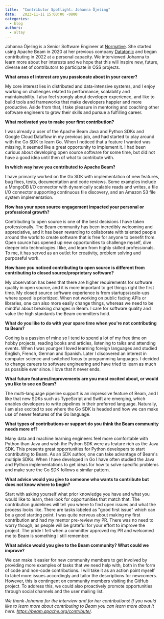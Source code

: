 ```yaml
---
title:  "Contributor Spotlight: Johanna Öjeling"
date:   2023-11-11 15:00:00 -0800
categories:
  - blog
authors:
  - altay
---
```

<!--
Licensed under the Apache License, Version 2.0 (the "License");
you may not use this file except in compliance with the License.
You may obtain a copy of the License at
http://www.apache.org/licenses/LICENSE-2.0
Unless required by applicable law or agreed to in writing, software
distributed under the License is distributed on an "AS IS" BASIS,
WITHOUT WARRANTIES OR CONDITIONS OF ANY KIND, either express or implied.
See the License for the specific language governing permissions and
limitations under the License.
-->

Johanna Öjeling is a Senior Software Engineer at [Normative](https://normative.io/). She started using Apache Beam in 2020 at her previous company [Datatonic](http://datatonic.com) and began contributing in 2022 at a personal capacity. We interviewed Johanna to learn more about her interests and we hope that this will inspire new, future, diverse set of contributors to participate in OSS projects. 

**What areas of interest are you passionate about in your career?**

My core interest lies in distributed and data-intensive systems, and I enjoy working on challenges related to performance, scalability and maintainability. I also feel strongly about developer experience, and like to build tools and frameworks that make developers happier and more productive. Aside from that, I take pleasure in mentoring and coaching other software engineers to grow their skills and pursue a fulfilling career.

**What motivated you to make your first contribution?**

I was already a user of the Apache Beam Java and Python SDKs and Google Cloud Dataflow in my previous job, and had started to play around with the Go SDK to learn Go. When I noticed that a feature I wanted was missing, it seemed like a great opportunity to implement it. I had been curious about developing open source software for some time, but did not have a good idea until then of what to contribute with.

**In which way have you contributed to Apache Beam?**

I have primarily worked on the Go SDK with implementation of new features, bug fixes, tests, documentation and code reviews. Some examples include a MongoDB I/O connector with dynamically scalable reads and writes, a file I/O connector supporting continuous file discovery, and an Amazon S3 file system implementation.

**How has your open source engagement impacted your personal or professional growth?**

Contributing to open source is one of the best decisions I have taken professionally. The Beam community has been incredibly welcoming and appreciative, and it has been rewarding to collaborate with talented people around the world to create software that is free for anyone to benefit from. Open source has opened up new opportunities to challenge myself, dive deeper into technologies I like, and learn from highly skilled professionals. To me, it has served as an outlet for creativity, problem solving and purposeful work.

**How have you noticed contributing to open source is different from contributing to closed source/proprietary software?**

My observation has been that there are higher requirements for software quality in open source, and it is more important to get things right the first time. My closed source software experience is from startups/scale-ups where speed is prioritized. When not working on public facing APIs or libraries, one can also more easily change things, whereas we need to be mindful about breaking changes in Beam. I care for software quality and value the high standards the Beam committers hold.

**What do you like to do with your spare time when you're not contributing to Beam?**

Coding is a passion of mine so I tend to spend a lot of my free time on hobby projects, reading books and articles, listening to talks and attending events. When I was younger I loved learning foreign languages and studied English, French, German and Spanish. Later I discovered an interest in computer science and switched focus to programming languages. I decided to change careers to software engineering and have tried to learn as much as possible ever since. I love that it never ends.

**What future features/improvements are you most excited about, or would you like to see on Beam?**

The multi-language pipeline support is an impressive feature of Beam, and I like that new SDKs such as TypeScript and Swift are emerging, which enables developers to write pipelines in their preferred language. Naturally, I am also excited to see where the Go SDK is headed and how we can make use of newer features of the Go language.

**What types of contributions or support do you think the Beam community needs more of?**

Many data and machine learning engineers feel more comfortable with Python than Java and wish the Python SDK were as feature rich as the Java SDK. This presents great opportunities for Python developers to start contributing to Beam. As an SDK author, one can take advantage of Beam's multiple SDKs. When I have developed in Go I have often studied the Java and Python implementations to get ideas for how to solve specific problems and make sure the Go SDK follows a similar pattern.

**What advice would you give to someone who wants to contribute but does not know where to begin?**

Start with asking yourself what prior knowledge you have and what you would like to learn, then look for opportunities that match that. The contribution guidelines will tell you where to find open issues and what the process looks like. There are tasks labeled as "good first issue" which can be a good starting point. I was quite nervous about making my first contribution and had my mentor pre-review my PR. There was no need to worry though, as people will be grateful for your effort to improve the project. The pride I felt when a committer approved my PR and welcomed me to Beam is something I still remember.

**What advice would you give to the Beam community? What could we improve?**

We can make it easier for new community members to get involved by providing more examples of tasks that we need help with, both in the form of code and non-code contributions. I will take it as an action point myself to label more issues accordingly and tailor the descriptions for newcomers. However, this is contingent on community members visiting the GitHub project. To address this, we could also proactively promote opportunities through social channels and the user mailing list.

*We thank Johanna for the interview and for her contributions! If you would like to learn more about contributing to Beam you can learn more about it here: https://beam.apache.org/contribute/.*
